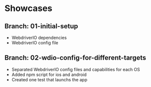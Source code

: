 # Showcases

## Branch: 01-initial-setup
- WebdriverIO dependencies
- WebdriverIO config file

## Branch: 02-wdio-config-for-different-targets
- Separated WebdriverIO config files and capabilities for each OS
- Added npm script for ios  and android
- Created one test that launchs the app 
